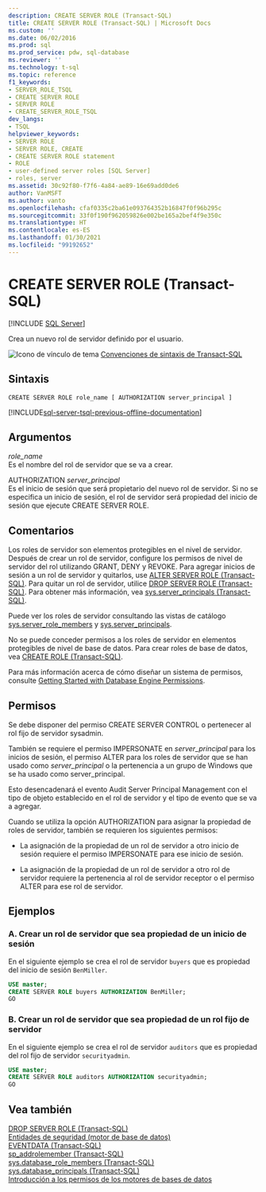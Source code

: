 ```yaml
---
description: CREATE SERVER ROLE (Transact-SQL)
title: CREATE SERVER ROLE (Transact-SQL) | Microsoft Docs
ms.custom: ''
ms.date: 06/02/2016
ms.prod: sql
ms.prod_service: pdw, sql-database
ms.reviewer: ''
ms.technology: t-sql
ms.topic: reference
f1_keywords:
- SERVER_ROLE_TSQL
- CREATE SERVER ROLE
- SERVER ROLE
- CREATE_SERVER_ROLE_TSQL
dev_langs:
- TSQL
helpviewer_keywords:
- SERVER ROLE
- SERVER ROLE, CREATE
- CREATE SERVER ROLE statement
- ROLE
- user-defined server roles [SQL Server]
- roles, server
ms.assetid: 30c92f80-f7f6-4a84-ae89-16e69add0de6
author: VanMSFT
ms.author: vanto
ms.openlocfilehash: cfaf0335c2ba61e093764352b16847f0f96b295c
ms.sourcegitcommit: 33f0f190f962059826e002be165a2bef4f9e350c
ms.translationtype: HT
ms.contentlocale: es-ES
ms.lasthandoff: 01/30/2021
ms.locfileid: "99192652"
---
```

# <a name="create-server-role-transact-sql"></a>CREATE SERVER ROLE (Transact-SQL)
[!INCLUDE [SQL Server](../../includes/applies-to-version/sqlserver.md)]

  Crea un nuevo rol de servidor definido por el usuario.  
  
 ![Icono de vínculo de tema](../../database-engine/configure-windows/media/topic-link.gif "Icono de vínculo de tema") [Convenciones de sintaxis de Transact-SQL](../../t-sql/language-elements/transact-sql-syntax-conventions-transact-sql.md)  
  
## <a name="syntax"></a>Sintaxis  
  
```syntaxsql  
CREATE SERVER ROLE role_name [ AUTHORIZATION server_principal ]  
```  
  
[!INCLUDE[sql-server-tsql-previous-offline-documentation](../../includes/sql-server-tsql-previous-offline-documentation.md)]

## <a name="arguments"></a>Argumentos
 *role_name*  
 Es el nombre del rol de servidor que se va a crear.  
  
 AUTHORIZATION *server_principal*  
 Es el inicio de sesión que será propietario del nuevo rol de servidor. Si no se especifica un inicio de sesión, el rol de servidor será propiedad del inicio de sesión que ejecute CREATE SERVER ROLE.  
  
## <a name="remarks"></a>Comentarios  
 Los roles de servidor son elementos protegibles en el nivel de servidor. Después de crear un rol de servidor, configure los permisos de nivel de servidor del rol utilizando GRANT, DENY y REVOKE. Para agregar inicios de sesión a un rol de servidor y quitarlos, use [ALTER SERVER ROLE &#40;Transact-SQL&#41;](../../t-sql/statements/alter-server-role-transact-sql.md). Para quitar un rol de servidor, utilice [DROP SERVER ROLE &#40;Transact-SQL&#41;](../../t-sql/statements/drop-server-role-transact-sql.md). Para obtener más información, vea [sys.server_principals &#40;Transact-SQL&#41;](../../relational-databases/system-catalog-views/sys-server-principals-transact-sql.md).  
  
 Puede ver los roles de servidor consultando las vistas de catálogo [sys.server_role_members](../../relational-databases/system-catalog-views/sys-server-role-members-transact-sql.md) y [sys.server_principals](../../relational-databases/system-catalog-views/sys-server-principals-transact-sql.md).  
  
 No se puede conceder permisos a los roles de servidor en elementos protegibles de nivel de base de datos. Para crear roles de base de datos, vea [CREATE ROLE &#40;Transact-SQL&#41;](../../t-sql/statements/create-role-transact-sql.md).  
  
 Para más información acerca de cómo diseñar un sistema de permisos, consulte [Getting Started with Database Engine Permissions](../../relational-databases/security/authentication-access/getting-started-with-database-engine-permissions.md).  
  
## <a name="permissions"></a>Permisos  
 Se debe disponer del permiso CREATE SERVER CONTROL o pertenecer al rol fijo de servidor sysadmin.  
  
 También se requiere el permiso IMPERSONATE en *server_principal* para los inicios de sesión, el permiso ALTER para los roles de servidor que se han usado como *server_principal* o la pertenencia a un grupo de Windows que se ha usado como server_principal.  
  
 Esto desencadenará el evento Audit Server Principal Management con el tipo de objeto establecido en el rol de servidor y el tipo de evento que se va a agregar.  
  
 Cuando se utiliza la opción AUTHORIZATION para asignar la propiedad de roles de servidor, también se requieren los siguientes permisos:  
  
-   La asignación de la propiedad de un rol de servidor a otro inicio de sesión requiere el permiso IMPERSONATE para ese inicio de sesión.  
  
-   La asignación de la propiedad de un rol de servidor a otro rol de servidor requiere la pertenencia al rol de servidor receptor o el permiso ALTER para ese rol de servidor.  
  
## <a name="examples"></a>Ejemplos  
  
### <a name="a-creating-a-server-role-that-is-owned-by-a-login"></a>A. Crear un rol de servidor que sea propiedad de un inicio de sesión  
 En el siguiente ejemplo se crea el rol de servidor `buyers` que es propiedad del inicio de sesión `BenMiller`.  
  
```sql  
USE master;  
CREATE SERVER ROLE buyers AUTHORIZATION BenMiller;  
GO  
```  
  
### <a name="b-creating-a-server-role-that-is-owned-by-a-fixed-server-role"></a>B. Crear un rol de servidor que sea propiedad de un rol fijo de servidor  
 En el siguiente ejemplo se crea el rol de servidor `auditors` que es propiedad del rol fijo de servidor `securityadmin`.  
  
```sql  
USE master;  
CREATE SERVER ROLE auditors AUTHORIZATION securityadmin;  
GO  
```  
  
## <a name="see-also"></a>Vea también  
 [DROP SERVER ROLE &#40;Transact-SQL&#41;](../../t-sql/statements/drop-server-role-transact-sql.md)   
 [Entidades de seguridad &#40;motor de base de datos&#41;](../../relational-databases/security/authentication-access/principals-database-engine.md)   
 [EVENTDATA &#40;Transact-SQL&#41;](../../t-sql/functions/eventdata-transact-sql.md)   
 [sp_addrolemember &#40;Transact-SQL&#41;](../../relational-databases/system-stored-procedures/sp-addrolemember-transact-sql.md)   
 [sys.database_role_members &#40;Transact-SQL&#41;](../../relational-databases/system-catalog-views/sys-database-role-members-transact-sql.md)   
 [sys.database_principals &#40;Transact-SQL&#41;](../../relational-databases/system-catalog-views/sys-database-principals-transact-sql.md)   
 [Introducción a los permisos de los motores de bases de datos](../../relational-databases/security/authentication-access/getting-started-with-database-engine-permissions.md)  
  
  

